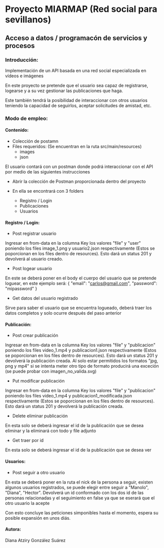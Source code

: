 # Proyecto MIARMAP (Red social para sevillanos)

## Acceso a datos / programacón de servicios y procesos 

### Introducción:

Implementación de un API basada en una red social especializada en vídeos e imágenes 

En este proyecto se pretende que el usuario sea capaz de registrarse, logearse y a su vez gestionar las publicaciones que haga.

Este también tendrá la posibilidad de interaccionar con otros usuarios teniendo la capacidad de
seguirlos, aceptar solicitudes de amistad, etc.

### Modo de empleo:

#### Contenido:
- Colección de postamn
- Files requeridos:
  (Se encuentran en la ruta src/main/resources)
  - images
  - json

El usuario contará con un postman donde podrá interaccionar con el API por medio de las siguientes instrucciones

- Abrir la colección de Postman proporcionada dentro del proyecto
- En ella se encontrará con 3 folders 

  - Registro / Login 
  - Publicaciones
  - Usuarios

#### Registro / Login:

- Post registrar usuario 

Ingresar en from-data en la columna Key los valores "file" y "user" poniendo los files image_1.png y usuario2.json respectivamente (Estos se poporcionan en los files dentro de resources).
Esto dará un status 201 y devolverá al usuario creado.

- Post logear usuario

En este se deberá poner en el body el cuerpo del usuario que se pretende loguear, en este ejemplo será:
{
"email": "carlos@gmail.com",
"password": "mipassword"
}

- Get datos del usuario registrado

Sirve para saber el usuario que se encuentra logueado, deberá traer los datos completos y solo ocurre después del paso anterior


#### Publicación:

- Post crear publicación

Ingresar en from-data en la columna Key los valores "file" y "publicacion" poniendo los files video_1.mp4 y publicacion1.json respectivamente (Estos se poporcionan en los files dentro de resources).
Esto dará un status 201 y devolverá la publicación creada. Al solo estar permitidos los formatos "jpg, png y mp4" si se intenta meter otro tipo de formato producirá una exceción (se puede probar con imagen_no_valida.svg)

- Put modificar publicación

Ingresar en from-data en la columna Key los valores "file" y "publicacion" poniendo los files video_1.mp4 y publicacion1_modificada.json respectivamente (Estos se poporcionan en los files dentro de resources).
Esto dará un status 201 y devolverá la publicación creada.


- Delete eliminar publicación

En esta solo se deberá ingresar el id de la publicación que se desea eliminar y la eliminará con todo y file adjunto


- Get traer por id

En esta solo se deberá ingresar el id de la publicación que se desea ver


#### Usuarios:

- Post seguir a otro usuario

En esta se deberá poner en la ruta el nick de la persona a seguir, existen algunos usuarios registrados, se puede elegir entre seguir a "Manolo", "Diana", "Hector".
Devolverá un id conformado con los dos id de las personas relacionadas y el seguimiento en false ya que se eserará que el otro usuario la acepte


Con esto concluye las peticiones simponibles hasta el momento, espera su posible expansión en unos diás.

#### Autora: 
Diana Atziry González Suárez